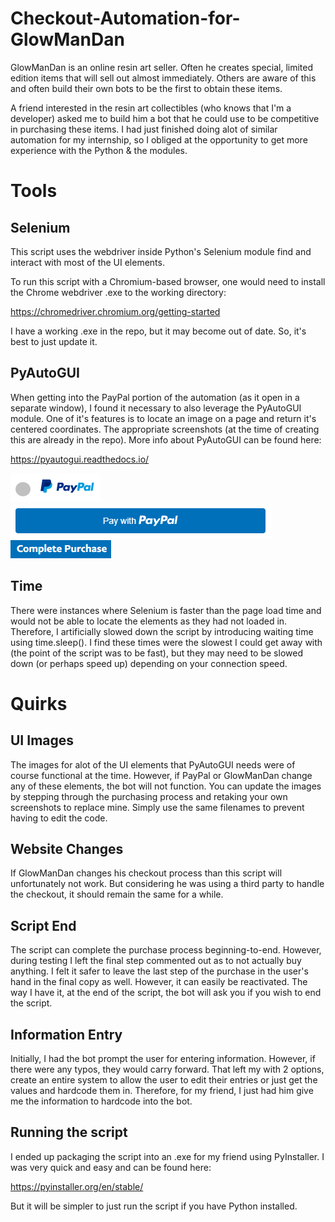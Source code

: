 # Checkout-Automation-for-GlowManDan
GlowManDan is an online resin art seller. Often he creates special, limited edition items that will sell out almost immediately. Others are aware of this and often build their own bots to be the first to obtain these items. 

A friend interested in the resin art collectibles (who knows that I'm a developer) asked me to build him a bot that he could use to be competitive in purchasing these items. I had just finished doing alot of similar automation for my internship, so I obliged at the opportunity to get more experience with the Python & the modules.

# Tools 
## Selenium
This script uses the webdriver inside Python's Selenium module find and interact with most of the UI elements. 

To run this script with a Chromium-based browser, one would need to install the Chrome webdriver .exe to the working directory: 

https://chromedriver.chromium.org/getting-started

I have a working .exe in the repo, but it may become out of date. So, it's best to just update it.

## PyAutoGUI
When getting into the PayPal portion of the automation (as it open in a separate window), I found it necessary to also leverage the PyAutoGUI module. One of it's features is to locate an image on a page and return it's centered coordinates.
The appropriate screenshots (at the time of creating this are already in the repo). More info about PyAutoGUI can be found here: 

https://pyautogui.readthedocs.io/

![PayPal Radio Button](paypalbutton.png)
![CheckoutButton](checkout.png)
![Complete Purchase](complete_purchase.png)

## Time
There were instances where Selenium is faster than the page load time and would not be able to locate the elements as they had not loaded in. Therefore, I artificially slowed down the script by introducing waiting time using time.sleep(). I find these times were the slowest I could get away with (the point of the script was to be fast), but they may need to be slowed down (or perhaps speed up) depending on your connection speed.

# Quirks
## UI Images  
The images for alot of the UI elements that PyAutoGUI needs were of course functional at the time. However, if PayPal or GlowManDan change any of these elements, the bot will not function. You can update the images by stepping through the purchasing process and retaking your own screenshots to replace mine. Simply use the same filenames to prevent having to edit the code.

## Website Changes
If GlowManDan changes his checkout process than this script will unfortunately not work. But considering he was using a third party to handle the checkout, it should remain the same for a while.

## Script End
The script can complete the purchase process beginning-to-end. However, during testing I left the final step commented out as to not actually buy anything. I felt it safer to leave the last step of the purchase in the user's hand in the final copy as well. However, it can easily be reactivated. The way I have it, at the end of the script, the bot will ask you if you wish to end the script.

## Information Entry
Initially, I had the bot prompt the user for entering information. However, if there were any typos, they would carry forward. That left my with 2 options, create an entire system to allow the user to edit their entries or just get the values and hardcode them in. Therefore, for my friend, I just had him give me the information to hardcode into the bot.

## Running the script
I ended up packaging the script into an .exe for my friend using PyInstaller. I was very quick and easy and can be found here: 

https://pyinstaller.org/en/stable/ 

But it will be simpler to just run the script if you have Python installed.

